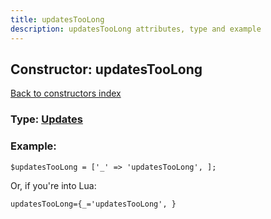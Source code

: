 ```yaml
---
title: updatesTooLong
description: updatesTooLong attributes, type and example
---
```

## Constructor: updatesTooLong  
[Back to constructors index](index.md)






### Type: [Updates](../types/Updates.md)


### Example:

```
$updatesTooLong = ['_' => 'updatesTooLong', ];
```  

Or, if you're into Lua:  


```
updatesTooLong={_='updatesTooLong', }

```


